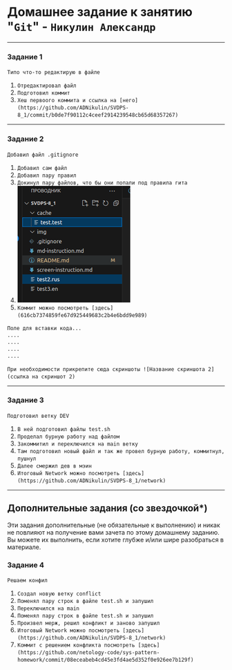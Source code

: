 # Домашнее задание к занятию "`Git`" - `Никулин Александр`

---

### Задание 1

`Типо что-то редактирую в файле`

1. `Отредактировал файл`
2. `Подготовил коммит`
3. `Хеш первоого коммита и ссылка на [него](https://github.com/ADNikulin/SVDPS-8_1/commit/b0de7f90112c4ceef2914239548cb65d68357267)`
---

### Задание 2

`Добавил файл .gitignore`

1. `Добавил сам файл`
2. `Добавил пару правил`
3. `Докинул пару файлов, что бы они попали под правила гита`
4. ![Файлы которые не попали в коммиты](https://github.com/ADNikulin/SVDPS-8_1/blob/main/img/files.png)
5. `Коммит можно посмотреть [здесь](616cb7374859fe67d925449683c2b4e6bdd9e989)`

```
Поле для вставки кода...
....
....
....
....
```

`При необходимости прикрепитe сюда скриншоты
![Название скриншота 2](ссылка на скриншот 2)`


---

### Задание 3

`Подготовил ветку DEV`

1. `В ней подготовил файлы test.sh`
2. `Проделал бурную работу над файлом`
3. `Закоммитил и переключился на main ветку`
4. `Там подготовил новый файл и так же провел бурную работу, коммитнул, пушнул`
5. `Далее смержил дев в мэин`
6. `Итоговый Network можно посмотреть [здесь](https://github.com/ADNikulin/SVDPS-8_1/network)`

---
## Дополнительные задания (со звездочкой*)

Эти задания дополнительные (не обязательные к выполнению) и никак не повлияют на получение вами зачета по этому домашнему заданию. Вы можете их выполнить, если хотите глубже и/или шире разобраться в материале.

### Задание 4

`Решаем конфил`

1. `Создал новую ветку conflict`
2. `Поменял пару строк в файле test.sh и запушил`
3. `Переключился на main`
4. `Поменял пару строк в файле test.sh и запушил`
5. `Произвел мерж, решил конфликт и заново запушил`
6. `Итоговый Network можно посмотреть [здесь](https://github.com/ADNikulin/SVDPS-8_1/network)`
7. `Коммит с решением конфликта посмотреть [здесь](https://github.com/netology-code/sys-pattern-homework/commit/08eceabeb4cd45e3fd4ae5d352f0e926ee7b129f)`
